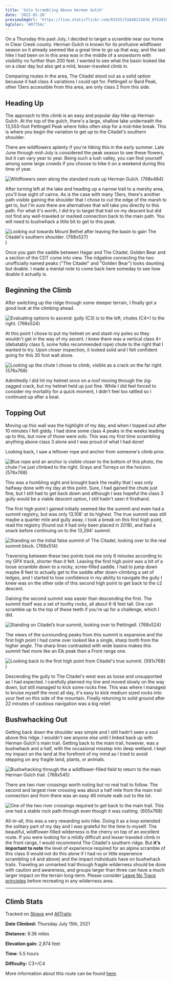 ```yaml
---
title: 'Solo Scrambling Above Herman Gulch'
date: '2022-01-28'
previewImgUrl: 'https://live.staticflickr.com/65535/51848131036_8f62019a9b_b.jpg'
bgColor: '#97754c'
---
```


On a Thursday this past July, I decided to target a scramble near our home in Clear Creek county. Herman Gulch is known for its profusive wildflower season so it already seemed like a great time to go up that way, and the last hike I had been on in this area was in the middle of a snowstorm with visibility no further than 200 feet. I wanted to see what the basin looked like on a clear day but also get a mild, lesser-traveled climb in.

Comparing routes in the area, The Citadel stood out as a solid option because it had class 4 variations I could opt for. Pettingell or Bard Peak, other 13ers accessible from this area, are only class 2 from this side.

## Heading Up

The approach to this climb is an easy and popular day hike up Herman Gulch. At the top of the gulch, there's a large, shallow lake underneath the 13,553-foot Pettingell Peak where folks often stop for a mid-hike break. This is where you begin the variation to get up to the Citadel's southern shoulder.

There are wildflowers aplenty if you're hiking this in the early summer. Late June through mid-July is considered the peak season to see these flowers, but it can vary year to year. Being such a lush valley, you can find yourself among some large crowds if you choose to hike it on a weekend during this time of year.

![Wildflowers seen along the standard route up Herman Gulch. {768x484}](https://live.staticflickr.com/65535/51848193323_d26506f354_b.jpg)

After turning left at the lake and heading up a narrow trail to a marshy area, you'll lose sight of cairns. As is the case with many 13ers, there's another path visible gaining the shoulder that I chose to cut the edge of the marsh to get to, but I'm sure there are alternatives that will take you directly to this path. For what it's worth, I did try to target that trail on my descent but did not find any well-traveled or marked connection back to the main path. You will need to bushwhack a little bit to get to this peak.

![Looking out towards Mount Bethel after leaving the basin to gain The Citadel's southern shoulder. {768x527}](https://live.staticflickr.com/65535/51848192873_34fc12320d_b.jpg))

Once you gain the saddle between Hagar and The Citadel, Golden Bear and a section of the CDT come into view. The ridgeline connecting the two unofficially named peaks ("The Citadel" and "Golden Bear") looks daunting but doable. I made a mental note to come back here someday to see how doable it actually is.

## Beginning the Climb

After switching up the ridge through some steeper terrain, I finally got a good look at the climbing ahead.

![Evaluating options to ascend: gully (C3) is to the left, chutes (C4+) to the right. {768x524}](https://live.staticflickr.com/65535/51848131036_8f62019a9b_b.jpg)

At this point I chose to put my helmet on and stash my poles so they wouldn't get in the way of my ascent. I knew there was a vertical class 4+ (debatably class 5, some folks recommended rope) chute to the right that I wanted to try. Upon closer inspection, it looked solid and I felt confident going for this 30 foot wall alone.

![Looking up the chute I chose to climb, visible as a crack on the far right. {576x768}](https://live.staticflickr.com/65535/51848781765_7694b723da_b.jpg)

Admittedly I did hit my helmet once on a roof moving through the zig-zagged crack, but my helmet held up just fine. While I did feel forced to consider my mortality for a quick moment, I didn't feel too rattled so I continued up after a beat.

## Topping Out

Moving up this wall was the highlight of my day, and when I topped out after 10 minutes I felt giddy. I had done some class 4 peaks in the weeks leading up to this, but none of those were solo. This was my first time scrambling anything above class 3 alone and I was proud of what I had done!

Looking back, I saw a leftover rope and anchor from someone's climb prior.

![Blue rope and an anchor is visible closer to the bottom of this photo, the chute I've just climbed to the right. Grays and Torreys on the horizon. {576x768}](https://live.staticflickr.com/65535/51848781220_8f0d9eec2e_b.jpg)

This was a humbling sight and brought back the reality that I was only halfway done with my day at this point. Sure, I had gained the chute just fine, but I still had to get back down and although I was hopeful the class 3 gully would be a viable descent option, I still hadn't seen it firsthand.

The first high point I gained initially seemed like the summit and even had a summit registry, but was only 13,108' at its highest. The true summit was still maybe a quarter mile and gully away. I took a break on this first high point, read the registry (found out it had only been placed in 2018), and had a snack before continuing on to the 13,294' summit.

![Standing on the initial false summit of The Citadel, looking over to the real summit block. {768x514}](https://live.staticflickr.com/65535/51848780770_a751d7411d_b.jpg)

Traversing between these two points took me only 6 minutes according to my GPX track, shorter than it felt. Leaving the first high point was a bit of a loose scramble down to a rocky, scree-filled saddle. I had to jump down maybe 8 feet to actually get to the saddle after down-climbing a set of ledges, and I started to lose confidence in my ability to navigate the gully I knew was on the other side of this second high point to get back to the c2 descent.

Gaining the second summit was easier than descending the first. The summit itself was a set of toothy rocks, all about 6-8 feet tall. One can scramble up to the top of these teeth if you're up for a challenge, which I did.

![Standing on Citadel’s true summit, looking over to Pettingell. {768x524}](https://live.staticflickr.com/65535/51848780400_4210213e27_b.jpg)

The views of the surrounding peaks from this summit is expansive and the first high point I had come over looked like a single, sharp tooth from the higher angle. The sharp lines contrasted with wide basins makes this summit feel more like an Elk peak than a Front range one.

![Looking back to the first high point from Citadel's true summit. {591x768}](https://live.staticflickr.com/65535/51817385803_e157b9a084_b.jpg))

Descending the gully to The Citadel's west was as loose and unsupported as I had expected. I carefully planned my line and moved slowly on the way down, but still managed to kick some rocks free. This was where I managed to bruise myself the most all day, it's easy to kick medium sized rocks into your feet on this side of the mountain. Finally returning to solid ground after 22 minutes of cautious navigation was a big relief.

## Bushwhacking Out

Getting back down the shoulder was simple and I still hadn't seen a soul above this ridge. I wouldn't see anyone else until I linked back up with Herman Gulch's main trail. Getting back to the main trail, however, was a bushwhack and a half, with the occasional misstep into deep wetland. I kept my impact on the land at the forefront of my mind as I tried to avoid stepping on any fragile land, plants, or animals.

![Bushwhacking through the a wildflower-filled field to return to the main Herman Gulch trail. {768x545}](https://live.staticflickr.com/65535/51847156697_8c2ed660d8_b.jpg)

There are two river crossings worth noting but no real trail to follow. The second and largest river crossing was about a half mile from the main trail connection and from there was an easy 46 minute walk out to the lot.

![One of the two river crossings required to get back to the main trail. This one had a stable rock path through even though it was rushing. {605x768}](https://live.staticflickr.com/65535/51847156292_9f154d1979_b.jpg)

All-in-all, this was a very rewarding solo hike. Doing it as a loop extended the solitary part of my day and I was grateful for the time to myself. The beautiful, wildflower-filled wilderness is the cherry on top of an excellent route. If you were looking for a mildly difficult and lesser traveled climb in the front range, I would recommend The Citadel's southern ridge. But **it's important to note** the level of experience required for an alpine scramble of this class (I would not do this alone if I had no or little experience scrambling c4 and above) and the impact individuals have on bushwhack trails. Traveling an unmarked trail through fragile wilderness should be done with caution and awareness, and groups larger than three can have a much larger impact on the terrain long-term. Please consider [Leave No Trace principles](https://lnt.org/why/7-principles/) before recreating in any wilderness area.

---

## Climb Stats

Tracked on [Strava](https://www.strava.com/activities/5633844165) and [AllTrails](https://www.alltrails.com/explore/recording/activity-7132272166-ddf3542):

**Date Climbed:** Thursday July 15th, 2021

**Distance:** 9.38 miles

**Elevation gain:** 2,874 feet

**Time:** 5.5 hours

**Difficulty:** C3+/C4

More information about this route can be found [here](https://kalestew.notion.site/The-Citadel-via-Herman-Gulch-92720531255f4d29ad0a7717634d55e3).
